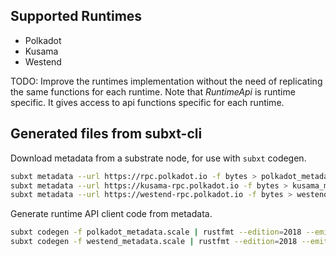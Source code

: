## Supported Runtimes
  - Polkadot
  - Kusama
  - Westend

TODO: Improve the runtimes implementation without the need of replicating the same functions for each runtime. Note that *RuntimeApi* is runtime specific. It gives access to api functions specific for each runtime. 

## Generated files from subxt-cli 

Download metadata from a substrate node, for use with `subxt` codegen.

```bash
subxt metadata --url https://rpc.polkadot.io -f bytes > polkadot_metadata.scale
subxt metadata --url https://kusama-rpc.polkadot.io -f bytes > kusama_metadata.scale
subxt metadata --url https://westend-rpc.polkadot.io -f bytes > westend_metadata.scale
```

Generate runtime API client code from metadata.

```bash
subxt codegen -f polkadot_metadata.scale | rustfmt --edition=2018 --emit=stdout > polkadot_runtime.rs
subxt codegen -f westend_metadata.scale | rustfmt --edition=2018 --emit=stdout > westend_runtime.rs
```
